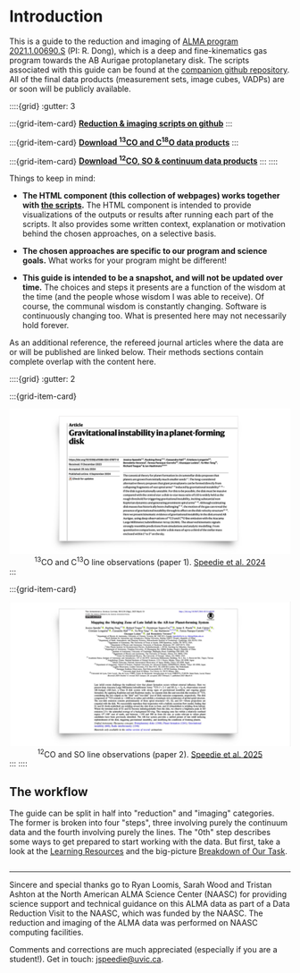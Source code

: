 #  Introduction

This is a guide to the reduction and imaging of <a href="https://almascience.nrao.edu/aq/?observationsProjectCode=2021.1.00690.S" target="_blank">ALMA program 2021.1.00690.S</a> (PI: R. Dong), which is a deep and fine-kinematics gas program towards the AB Aurigae protoplanetary disk. The scripts associated with this guide can be found at the <a href="https://github.com/jjspeedie/workflow.2021.1.0690.S" target="_blank">companion github repository</a>. All of the final data products (measurement sets, image cubes, VADPs) are or soon will be publicly available.

::::{grid}
:gutter: 3

:::{grid-item-card}
<a href="https://github.com/jjspeedie/workflow.2021.1.0690.S" target="_blank">**Reduction & imaging scripts on github**</a>
:::

:::{grid-item-card}
<a href="https://doi.org/10.11570/24.0087" target="_blank">**Download <sup>13</sup>CO and C<sup>18</sup>O data products**</a>
:::


:::{grid-item-card}
<a href="https://doi.org/10.11570/24.0098" target="_blank">**Download <sup>12</sup>CO, SO & continuum data products**</a>
:::
::::

Things to keep in mind:

- **The HTML component (this collection of webpages) works together with <a href="https://github.com/jjspeedie/workflow.2021.1.0690.S" target="_blank">the scripts</a>.** The HTML component is intended to provide visualizations of the outputs or results after running each part of the scripts. It also provides some written context, explanation or motivation behind the chosen approaches, on a selective basis.

- **The chosen approaches are specific to our program and science goals.** What works for your program might be different!

- **This guide is intended to be a snapshot, and will not be updated over time.** The choices and steps it presents are a function of the wisdom at the time (and the people whose wisdom I was able to receive). Of course, the communal wisdom is constantly changing. Software is continuously changing too. What is presented here may not necessarily hold forever.


As an additional reference, the refereed journal articles where the data are or will be published are linked below. Their methods sections contain complete overlap with the content here.

::::{grid}
:gutter: 2

:::{grid-item-card}

<a href="https://www.nature.com/articles/s41586-024-07877-0" target="_blank">
  <img alt="https://www.nature.com/articles/s41586-024-07877-0" src="_static/paper1.jpg">
</a>

<!-- <p></p> -->

<!-- <a href="https://github.com/jjspeedie/workflow.2021.1.0690.S" target="_blank">Speedie et al. 2024</a> presents the program's <sup>13</sup>CO and C<sup>13</sup>O line observations. -->
<center><sup>13</sup>CO and C<sup>13</sup>O line observations (paper 1). <a href="https://www.nature.com/articles/s41586-024-07877-0" target="_blank">Speedie et al. 2024</a></center>
:::

:::{grid-item-card}

<a href="https://doi.org/10.3847/2041-8213/adb7d5" target="_blank">
  <img alt="https://doi.org/10.3847/2041-8213/adb7d5" src="_static/paper2.jpg">
</a>

<!-- <p></p> -->

<!-- The <sup>12</sup>CO and SO line observations will be presented in <a href="https://github.com/jjspeedie/workflow.2021.1.0690.S" target="_blank">Speedie et al. in prep</a>. -->
<center><sup>12</sup>CO and SO line observations (paper 2). <a href="https://doi.org/10.3847/2041-8213/adb7d5" target="_blank">Speedie et al. 2025</a></center>
:::
::::

## The workflow

The guide can be split in half into "reduction" and "imaging" categories. The former is broken into four "steps", three involving purely the continuum data and the fourth involving purely the lines. The "0th" step describes some ways to get prepared to start working with the data. But first, take a look at the [Learning Resources](overview/overview-resources.md) and the big-picture [Breakdown of Our Task](overview/overview-breakdown.md).

```{tableofcontents}
```

---

Sincere and special thanks go to Ryan Loomis, Sarah Wood and Tristan Ashton at the North American ALMA Science Center (NAASC) for providing science support and technical guidance on this ALMA data as part of a Data Reduction Visit to the NAASC, which was funded by the NAASC. The reduction and imaging of the ALMA data was performed on NAASC computing facilities.

Comments and corrections are much appreciated (especially if you are a student!). Get in touch: jspeedie@uvic.ca.

